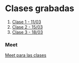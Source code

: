 # Clases grabadas

1. [Clase 1 - 11/03](https://www.youtube.com/watch?v=49h0kcZRGso&ab_channel=IntroalDesarrollodeSoftware)
2. [Clase 2 - 15/03](https://www.youtube.com/watch?v=a9CkQbEh1Do&ab_channel=IntroalDesarrollodeSoftware)
3. [Clase 3 - 18/03](https://www.youtube.com/watch?v=PULlTb5C4Dc&ab_channel=IntroalDesarrollodeSoftware)

### Meet
[Meet para las clases](http://meet.google.com/cjo-fcsf-qag)
